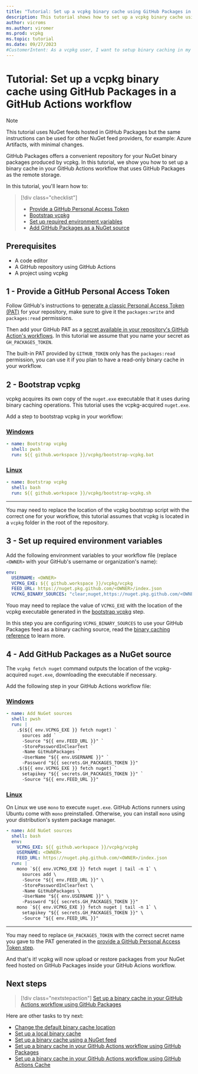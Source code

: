 ```yaml
---
title: "Tutorial: Set up a vcpkg binary cache using GitHub Packages in a GitHub Actions workflow"
description: This tutorial shows how to set up a vcpkg binary cache using a NuGet feed hosted in GitHub Packages inside a GitHub Actions workflow
author: vicroms
ms.author: viromer
ms.prod: vcpkg
ms.topic: tutorial
ms.date: 09/27/2023
#CustomerIntent: As a vcpkg user, I want to setup binary caching in my GitHub Actions workflow using GitHub Packages as the binary cache storage
---
```

# Tutorial: Set up a vcpkg binary cache using GitHub Packages in a GitHub Actions workflow

> [!NOTE]
> This tutorial uses NuGet feeds hosted in GitHub Packages but the same instructions can be used for
> other NuGet feed providers, for example: Azure Artifacts, with minimal changes.

GitHub Packages offers a convenient repository for your NuGet binary packages produced by vcpkg.
In this tutorial, we show you how to set up a binary cache in your GitHub Actions workflow that uses
GitHub Packages as the remote storage.

In this tutorial, you'll learn how to:

> [!div class="checklist"]
>
> * [Provide a GitHub Personal Access Token](#1---provide-a-github-personal-access-token)
> * [Bootstrap vcpkg](#2---bootstrap-vcpkg)
> * [Set up required environment variables](#3---set-up-required-environment-variables)
> * [Add GitHub Packages as a NuGet source](#4---add-github-packages-as-a-nuget-source)

## Prerequisites

* A code editor
* A GitHub repository using GitHub Actions
* A project using vcpkg

## 1 - Provide a GitHub Personal Access Token

Follow GitHub's instructions to [generate a classic Personal Access Token (PAT)](<https://docs.github.com/authentication/keeping-your-account-and-data-secure/managing-your-personal-access-tokens#creating-a-personal-access-token-classic>) for your repository, make
sure to give it the `packages:write` and `packages:read` permissions.

Then add your GitHub PAT as a [secret available in your repository's GitHub Action's workflows](<https://docs.github.com/actions/security-guides/using-secrets-in-github-actions>). In
this tutorial we assume that you name your secret as `GH_PACKAGES_TOKEN`.

The built-in PAT provided by `GITHUB_TOKEN` only has the `packages:read` permission, you can use
it if you plan to have a read-only binary cache in your workflow.

## 2 - Bootstrap vcpkg

vcpkg acquires its own copy of the `nuget.exe` executable that it uses during binary caching
operations. This tutorial uses the vcpkg-acquired `nuget.exe`.

Add a step to bootstrap vcpkg in your workflow:

### [Windows](#tab/step2-windows)

```YAML
- name: Bootstrap vcpkg
  shell: pwsh
  run: ${{ github.workspace }}/vcpkg/bootstrap-vcpkg.bat
```

### [Linux](#tab/step2-linux)

```YAML
- name: Bootstrap vcpkg
  shell: bash
  run: ${{ github.workspace }}/vcpkg/bootstrap-vcpkg.sh
```

---

You may need to replace the location of the vcpkg bootstrap script with the correct one for your
workflow, this tutorial assumes that vcpkg is located in a `vcpkg` folder in the root of the repository.

## 3 - Set up required environment variables

Add the following environment variables to your workflow file (replace `<OWNER>` with your GitHub's username or organization's name):

```YAML
env: 
  USERNAME: <OWNER>
  VCPKG_EXE: ${{ github.workspace }}/vcpkg/vcpkg
  FEED_URL: https://nuget.pkg.github.com/<OWNER>/index.json
  VCPKG_BINARY_SOURCES: "clear;nuget,https://nuget.pkg.github.com/<OWNER>/index.json,readwrite"
```

Youo may need to replace the value of `VCPKG_EXE` with the location of the vcpkg executable
generated in the [bootstrap vcpkg](#2---bootstrap-vcpkg) step.

In this step you are configuring `VCPKG_BINARY_SOURCES` to use your GitHub Packages feed as a binary
caching source, read the [binary caching reference](../users/binarycaching.md) to learn more.

## 4 - Add GitHub Packages as a NuGet source

The `vcpkg fetch nuget` command outputs the location of the vcpkg-acquired `nuget.exe`, downloading
the executable if necessary.

Add the following step in your GitHub Actions workflow file:

### [Windows](#tab/step4-windows)

```YAML
- name: Add NuGet sources
  shell: pwsh
  run: |
    .$(${{ env.VCPKG_EXE }} fetch nuget) `
      sources add `
      -Source "${{ env.FEED_URL }}" `
      -StorePasswordInClearText `
      -Name GitHubPackages `
      -UserName "${{ env.USERNAME }}" `
      -Password "${{ secrets.GH_PACKAGES_TOKEN }}"
    .$(${{ env.VCPKG_EXE }} fetch nuget) `
      setapikey "${{ secrets.GH_PACKAGES_TOKEN }}" `
      -Source "${{ env.FEED_URL }}"
```

### [Linux](#tab/step4-linux)

On Linux we use `mono` to execute `nuget.exe`. GitHub Actions runners using Ubuntu come with `mono`
preinstalled. Otherwise, you can install `mono` using your distribution's system package manager.

```YAML
- name: Add NuGet sources
  shell: bash
  env: 
    VCPKG_EXE: ${{ github.workspace }}/vcpkg/vcpkg
    USERNAME: <OWNER>
    FEED_URL: https://nuget.pkg.github.com/<OWNER>/index.json
  run: |
    mono `${{ env.VCPKG_EXE }} fetch nuget | tail -n 1` \
      sources add \
      -Source "${{ env.FEED_URL }}" \
      -StorePasswordInClearText \
      -Name GitHubPackages \
      -UserName "${{ env.USERNAME }}" \
      -Password "${{ secrets.GH_PACKAGES_TOKEN }}"
    mono `${{ env.VCPKG_EXE }} fetch nuget | tail -n 1` \
      setapikey "${{ secrets.GH_PACKAGES_TOKEN }}" \
      -Source "${{ env.FEED_URL }}"
```

---

You may need to replace `GH_PACKAGES_TOKEN` with the correct secret name you gave to the PAT
generated in the [provide a GitHub Personal Access Token step](#1---provide-a-github-personal-access-token).

And that's it! vcpkg will now upload or restore packages from your NuGet feed hosted on GitHub
Packages inside your GitHub Acions workflow.

## Next steps

> [!div class="nextstepaction"]
> [Set up a binary cache in your GitHub Actions workflow using GitHub Packages](binary-caching-github-packages.md)

Here are other tasks to try next:

* [Change the default binary cache location](binary-caching-default.md)
* [Set up a local binary cache](binary-caching-localmd)
* [Set up a binary cache using a NuGet feed](binary-caching-nuget.md)
* [Set up a binary cache in your GitHub Actions workflow using GitHub Packages](binary-caching-github-packages.md)
* [Set up a binary cache in your GitHub Actions workflow using GitHub Actions Cache](binary-caching-github-actions-cache.md)

